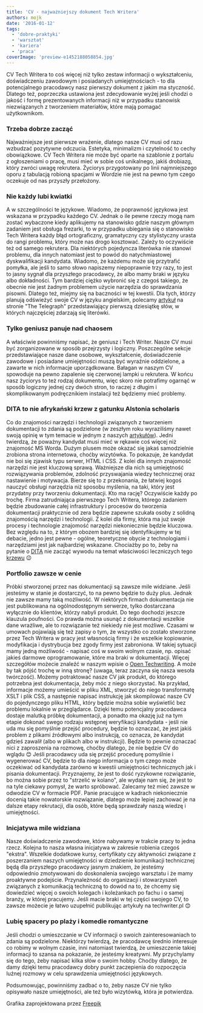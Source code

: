 ```yaml
---
title: 'CV - najważniejszy dokument Tech Writera'
authors: mojk
date: '2016-01-12'
tags:
  - 'dobre-praktyki'
  - 'warsztat'
  - 'kariera'
  - 'praca'
coverImage: 'preview-e1452188058854.jpg'
---
```


CV Tech Writera to coś więcej niż tylko zestaw informacji o wykształceniu,
doświadczeniu zawodowym i posiadanych umiejętnościach - to dla potencjalnego
pracodawcy nasz pierwszy dokument z jakim ma styczność. Dlatego też, poprzeczka
ustawiona jest zdecydowanie wyżej jeśli chodzi o jakość i formę prezentowanych
informacji niż w przypadku stanowisk niezwiązanych z tworzeniem materiałów,
które mają pomagać użytkownikom.

<!--truncate-->

### Trzeba dobrze zacząć

Najważniejsze jest pierwsze wrażenie, dlatego nasze CV musi od razu wzbudzać
pozytywne odczucia. Estetyka, minimalizm i czytelność to cechy obowiązkowe. CV
Tech Writera nie może być oparte na szablonie z portalu z ogłoszeniami o pracę,
musi mieć w sobie coś unikalnego, jakiś drobiazg, który zwróci uwagę rekrutera.
Życiorys przygotowany po linii najmniejszego oporu z tabulacją robioną spacjami
w Wordzie nie jest na pewno tym czego oczekuje od nas przyszły przełożony.

### Nie każdy lubi kwiatki

A w szczególności te językowe. Wiadomo, że poprawność językowa jest wskazana w
przypadku każdego CV. Jednak o ile pewne rzeczy mogą nam zostać wybaczone kiedy
aplikujemy na stanowisko gdzie naszym głównym zadaniem jest obsługa frezarki, to
w przypadku ubiegania się o stanowisko Tech Writera każdy błąd ortograficzny,
gramatyczny czy stylistyczny urasta do rangi problemu, który może nas drogo
kosztować. Zależy to oczywiście też od samego rekrutera. Dla niektórych
pojedyncza literówka nie stanowi problemu, dla innych natomiast jest to powód do
natychmiastowej dyskwalifikacji kandydata. Wiadomo, że każdemu może się
przytrafić pomyłka, ale jeśli to samo słowo napiszemy niepoprawnie trzy razy, to
jest to jasny sygnał dla przyszłego pracodawcy, że albo mamy braki w języku albo
dokładności. Tym bardziej ciężko wybronić się z czegoś takiego, że obecnie nie
jest żadnym problemem użycie narzędzia do sprawdzania pisowni. Dlatego też,
miejmy się na baczności w tej kwestii. Dla tych, którzy planują odświeżyć swoje
CV w języku angielskim, polecamy
[artykuł](http://www.telegraph.co.uk/finance/jobs/11498666/top-ten-spelling-mistakes-job-seekers-employees-cvs-curriculum-vitae.html)
na stronie "The Telegraph" przedstawiający pierwszą dziesiątkę słów, w których
najczęściej zdarzają się literówki.

### Tylko geniusz panuje nad chaosem

A właściwie powinniśmy napisać, że geniusz i Tech Writer. Nasze CV musi być
zorganizowane w sposób przejrzysty i logiczny. Poszczególne sekcje
przedstawiające nasze dane osobowe, wykształcenie, doświadczenie zawodowe i
posiadane umiejętności muszą być wyraźnie oddzielone, a zawarte w nich
informacje uporządkowane. Bałagan w naszym CV spowoduje na pewno zapalenie się
czerwonej lampki u rekrutera. W końcu nasz życiorys to też rodzaj dokumentu,
więc skoro nie potrafimy ogarnąć w sposób logiczny jednej czy dwóch stron, to
raczej z długim i skomplikowanym podręcznikiem instalacji też będziemy mieć
problemy.

### DITA to nie afrykański krzew z gatunku Alstonia scholaris

Co do znajomości narzędzi i technologii związanych z tworzeniem dokumentacji to
zdania są podzielone (w zeszłym roku wyraziliśmy nawet swoją opinię w tym
temacie w jednym z naszych
[artykułów](http://techwriter.pl/czy-warto-znac-narzedzia-do-tworzenia-dokumentacji/)).
Jedni twierdzą, że poważny kandydat musi mieć w rękawie coś więcej niż znajomość
MS Worda. Dużym plusem może okazać się jakaś samodzielnie zrobiona strona
internetowa, choćby wizytówka. To pokazuje, że kandydat nie boi się zjawisk typu
serwer, HTML i CSS. Z kolei dla innych znajomość narzędzi nie jest kluczową
sprawą. Ważniejsze dla nich są umiejętność rozwiązywania problemów, zdolność
przyswajania wiedzy technicznej oraz nastawienie i motywacja. Bierze się to z
przekonania, że łatwiej kogoś nauczyć obsługi narzędzia niż sposobu myślenia, na
taki, który jest przydatny przy tworzeniu dokumentacji. Kto ma rację? Oczywiście
każdy po trochę. Firma zatrudniająca pierwszego Tech Writera, którego zadaniem
będzie zbudowanie całej infrastruktury i procesów do tworzenia dokumentacji
praktycznie od zera będzie zapewne szukała osoby z solidną znajomością narzędzi
i technologii. Z kolei dla firmy, która ma już swoje procesy i technologie
znajomość narzędzi niekoniecznie będzie kluczowa. Bez względu na to, z którym
obozem bardziej się identyfikujemy w tej debacie, jedno jest pewne - ogólne,
teoretyczne obycie z technologiami i narzędziami jest jak najbardziej wskazane.
Chociażby po to, żeby na pytanie o
[DITA](https://en.wikipedia.org/wiki/Darwin_Information_Typing_Architecture) nie
zacząć wywodu na temat właściwości leczniczych tego
[krzewu](http://www.stuartxchange.org/Dita.html) 😉

### Portfolio zawsze w cenie

Próbki stworzonej przez nas dokumentacji są zawsze mile widziane. Jeśli jesteśmy
w stanie je dostarczyć, to na pewno będzie to duży plus. Jednak nie zawsze mamy
taką możliwość. W niektórych firmach dokumentacja nie jest publikowana na
ogólnodostępnym serwerze, tylko dostarczana wyłącznie do klientów, którzy nabyli
produkt. Do tego dochodzi jeszcze klauzula poufności. Co prawda można usunąć z
dokumentacji wszelkie dane wrażliwe, ale to rozwiązanie też niekiedy nie jest
możliwe. Czasami w umowach pojawiają się też zapisy o tym, że wszystko co
zostało stworzone przez Tech Writera w pracy jest własnością firmy i że wszelkie
kopiowanie, modyfikacja i dystrybucja bez zgody firmy jest zabroniona. W takiej
sytuacji mamy jedną możliwość - napisać coś w swoim wolnym czasie, np. opisać
jakieś darmowe oprogramowanie, które ma braki w dokumentacji. Więcej szczegółów
możecie znaleźć w naszym wpisie o
[Open Techwriting](http://techwriter.pl/open-techwriting-sposob-na-start-i-rozwoj-kariery/).
A może by tak pójść trochę w inną stronę? (uwaga, teraz zaczyna się nasza wesoła
twórczość). Możemy potraktować nasze CV jak produkt, do którego potrzebna jest
dokumentacja, żeby móc z niego skorzystać. Na przykład, informacje możemy
umieścić w pliku XML, stworzyć do niego transformatę XSLT i plik CSS, a
następnie napisać instrukcję jak skompilować nasze CV do pojedynczego pliku
HTML, który będzie można sobie wyświetlić bez problemu lokalnie w przeglądarce.
Dzięki temu potencjalny pracodawca dostaje malutką próbkę dokumentacji, a
ponadto ma okazję już na tym etapie dokonać swego rodzaju wstępnej weryfikacji
kandydata - jeśli nie uda mu się pomyślnie przejść procedury, będzie to
oznaczać, że jest jakiś problem z plikami źródłowymi albo instrukcją, co
oznacza, że kandydat gdzieś zawalił (albo w plikach albo w instrukcji). Będzie
to pewnie oznaczać nici z zaproszenia na rozmowę, choćby dlatego, że nie będzie
CV do wglądu 😊 Jeśli pracodawcy uda się przejść procedurę pomyślnie i
wygenerować CV, będzie to dla niego informacja o tym czego może oczekiwać od
kandydata zarówno w kwestii umiejętności technicznych jak i pisania
dokumentacji. Przyznajemy, że jest to dość ryzykowne rozwiązanie, bo można sobie
przez to "strzelić w kolano", ale wydaje nam się, że jest to na tyle ciekawy
pomysł, że warto spróbować. Zalecamy też mieć zawsze w odwodzie CV w formacie
PDF. Panie pracujące w kadrach niekoniecznie docenią takie nowatorskie
rozwiązanie, dlatego może lepiej zachować je na dalsze etapy rekrutacji, dla
osób, które będą sprawdzały naszą wiedzę i umiejętności.

### Inicjatywa mile widziana

Nasze doświadczenie zawodowe, które nabywamy w trakcie pracy to jedna rzecz.
Kolejna to nasza własna inicjatywa w zakresie robienia czegoś "ekstra". Wszelkie
dodatkowe kursy, certyfikaty czy aktywności związane z poszerzaniem naszych
umiejętności w dziedzienie komunikacji technicznej będą dla przyszłego
pracodawcy jasnym znakiem, że jesteśmy odpowiednio zmotywowani do doskonalenia
swojego warsztatu i że mamy proaktywne podejście. Przynależność do organizacji i
stowarzyszeń związanych z komunikacją techniczną to dowód na to, że chcemy się
dowiedzieć więcej o swoich kolegach i koleżankach po fachu i o samej branży, w
której pracujemy. Jeśli macie braki w tej części swojego CV, to zawsze możecie
je łatwo uzupełnić publikując artykuły na techwriter.pl 😊

### Lubię spacery po plaży i komedie romantyczne

Jeśli chodzi o umieszczanie w CV informacji o swoich zainteresowaniach to zdania
są podzielone. Niektórzy twierdzą, że pracodawcę średnio interesuje co robimy w
wolnym czasie, inni natomiast twierdzą, że umieszczenie takiej informacji to
szansa na pokazanie, że jesteśmy kreatywni. My przychylamy się do tego, żeby
napisać kilka słów o swoim hobby. Choćby dlatego, że damy dzięki temu pracodawcy
dobry punkt zaczepienia do rozpoczęcia luźnej rozmowy w celu sprawdzenia
umiejętności językowych.

Podsumowując, powinniśmy zadbać o to, żeby nasze CV nie tylko opisywało nasze
umiejętności, ale też było wizytówką, która je potwierdza.

Grafika zaprojektowana przez
[Freepik](http://pl.freepik.com/darmowe-wektory/pisanie-cv-wektor_759121.htm)

